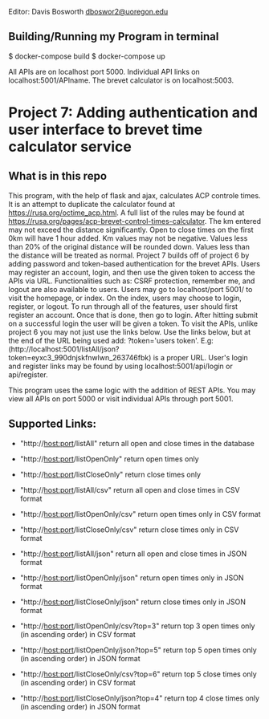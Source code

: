 Editor: Davis Bosworth dboswor2@uoregon.edu


## Building/Running my Program in terminal
$ docker-compose build
$ docker-compose up

All APIs are on localhost port 5000. Individual API links on localhost:5001/APIname. The brevet calculator is on localhost:5003.


# Project 7: Adding authentication and user interface to brevet time calculator service


## What is in this repo
This program, with the help of flask and ajax, calculates ACP controle times. It is an attempt to duplicate the calculator found at https://rusa.org/octime_acp.html. A full list of the rules may be found at https://rusa.org/pages/acp-brevet-control-times-calculator. The km entered may not exceed the distance significantly. Open to close times on the first 0km will have 1 hour added. Km values may not be negative. Values less than 20% of the original distance will be rounded down. Values less than the distance will be treated as normal. Project 7 builds off of project 6 by adding password and token-based authentication for the brevet APIs. Users may register an account, login, and then use the given token to access the APIs via URL. Functionalities such as: CSRF protection, remember me, and logout are also available to users. Users may go to localhost/port 5001/ to visit the homepage, or index. On the index, users may choose to login, register, or logout. To run through all of the features, user should first register an account. Once that is done, then go to login. After hitting submit on a successful login the user will be given a token. To visit the APIs, unlike project 6 you may not just use the links below. Use the links below, but at the end of the URL being used add: ?token='users token'. E.g: (http://localhost:5001/listAll/json?token=eyxc3_990dnjskfnwlwn_263746fbk) is a proper URL. User's login and register links may be found by using localhost:5001/api/login or api/register.


This program uses the same logic with the addition of REST APIs. You may view all APIs on port 5000 or visit individual APIs through port 5001.


## Supported Links:
* "http://<host:port>/listAll" return all open and close times in the database
* "http://<host:port>/listOpenOnly" return open times only
* "http://<host:port>/listCloseOnly" return close times only

* "http://<host:port>/listAll/csv" return all open and close times in CSV format
* "http://<host:port>/listOpenOnly/csv" return open times only in CSV format
* "http://<host:port>/listCloseOnly/csv" return close times only in CSV format

* "http://<host:port>/listAll/json" return all open and close times in JSON format
* "http://<host:port>/listOpenOnly/json" return open times only in JSON format
* "http://<host:port>/listCloseOnly/json" return close times only in JSON format

* "http://<host:port>/listOpenOnly/csv?top=3" return top 3 open times only (in ascending order) in CSV format 
* "http://<host:port>/listOpenOnly/json?top=5" return top 5 open times only (in ascending order) in JSON format
* "http://<host:port>/listCloseOnly/csv?top=6" return top 5 close times only (in ascending order) in CSV format
* "http://<host:port>/listCloseOnly/json?top=4" return top 4 close times only (in ascending order) in JSON format